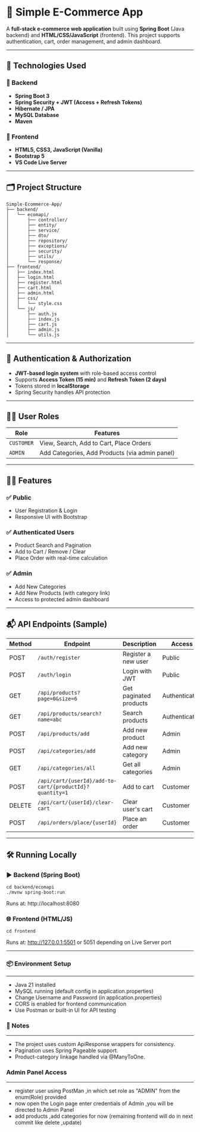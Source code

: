 # 🛒 Simple E-Commerce App

A **full-stack e-commerce web application** built using **Spring Boot** (Java backend) and **HTML/CSS/JavaScript** (frontend). This project supports authentication, cart, order management, and admin dashboard.

---

## 🚀 Technologies Used

### 🧩 Backend
- **Spring Boot 3**
- **Spring Security + JWT (Access + Refresh Tokens)**
- **Hibernate / JPA**
- **MySQL Database**
- **Maven**

### 🎨 Frontend
- **HTML5, CSS3, JavaScript (Vanilla)**
- **Bootstrap 5**
- **VS Code Live Server**

---

## 🗂️ Project Structure
```
Simple-Ecommerce-App/
├── backend/
│   └── ecomapi/
│       ├── controller/
│       ├── entity/
│       ├── service/
│       ├── dto/
│       ├── repository/
│       ├── exceptions/
│       ├── security/
│       ├── utils/
│       └── response/
├── frontend/
│   ├── index.html
│   ├── login.html
│   ├── register.html
│   ├── cart.html
│   ├── admin.html
│   ├── css/
│   │   └── style.css
│   └── js/
│       ├── auth.js
│       ├── index.js
│       ├── cart.js
│       ├── admin.js
│       └── utils.js

```

---

## 🔐 Authentication & Authorization

- **JWT-based login system** with role-based access control
- Supports **Access Token (15 min)** and **Refresh Token (2 days)**
- Tokens stored in **localStorage**
- Spring Security handles API protection

---

## 👨‍💼 User Roles

| Role     | Features                                           |
|----------|----------------------------------------------------|
| `CUSTOMER` | View, Search, Add to Cart, Place Orders            |
| `ADMIN`    | Add Categories, Add Products (via admin panel)     |

---

## 🧑‍💻 Features

### ✅ Public
- User Registration & Login
- Responsive UI with Bootstrap

### ✅ Authenticated Users
- Product Search and Pagination
- Add to Cart / Remove / Clear
- Place Order with real-time calculation

### ✅ Admin
- Add New Categories
- Add New Products (with category link)
- Access to protected admin dashboard

---

## 📬 API Endpoints (Sample)

| Method | Endpoint                          | Description             | Access     |
|--------|-----------------------------------|-------------------------|------------|
| POST   | `/auth/register`                  | Register a new user     | Public     |
| POST   | `/auth/login`                     | Login with JWT          | Public     |
| GET    | `/api/products?page=0&size=6`     | Get paginated products  | Authenticated |
| GET    | `/api/products/search?name=abc`   | Search products         | Authenticated |
| POST   | `/api/products/add`               | Add new product         | Admin      |
| POST   | `/api/categories/add`             | Add new category        | Admin      |
| GET    | `/api/categories/all`             | Get all categories      | Admin      |
| POST   | `/api/cart/{userId}/add-to-cart/{productId}?quantity=1` | Add to cart | Customer    |
| DELETE | `/api/cart/{userId}/clear-cart`   | Clear user's cart       | Customer    |
| POST   | `/api/orders/place/{userId}`      | Place an order          | Customer    |

---

## 🛠️ Running Locally

### ▶️ Backend (Spring Boot)

```
cd backend/ecomapi
./mvnw spring-boot:run
```
Runs at: http://localhost:8080

### 🌐 Frontend (HTML/JS)

```
cd frontend
```

Runs at: http://127.0.0.1:5501 or 5051 depending on Live Server port

--- 

### 📦 Environment Setup
---

- Java 21 installed
- MySQL running (default config in application.properties)
- Change Username and Password (in application.properties)
- CORS is enabled for frontend communication
- Use Postman or built-in UI for API testing

### 📌 Notes
---

- The project uses custom ApiResponse<T> wrappers for consistency.
- Pagination uses Spring Pageable support.
- Product-category linkage handled via @ManyToOne.

### Admin Panel Access 
---

- register user using PostMan ,in which set role as "ADMIN" from the enum(Role) provided
- now open the Login page enter credentials of Admin ,you will be directed to Admin Panel
- add products ,add categories for now (remaining frontend will do in next commit like delete ,update)

